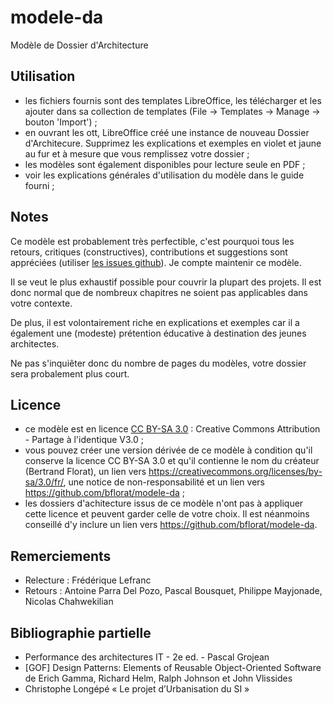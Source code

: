 ﻿# modele-da
Modèle de Dossier d'Architecture

## Utilisation 
* les fichiers fournis sont des templates LibreOffice, les télécharger et les ajouter dans sa collection de templates (File -> Templates -> Manage -> bouton 'Import') ;
* en ouvrant les ott, LibreOffice créé une instance de nouveau Dossier d'Architecure. Supprimez les explications et exemples en violet et jaune au fur et à mesure que vous remplissez votre dossier ;
* les modèles sont également disponibles pour lecture seule en PDF ;
* voir les explications générales d'utilisation du modèle dans le guide fourni ;

## Notes
Ce modèle est probablement très perfectible, c'est pourquoi tous les retours, critiques (constructives), contributions et suggestions sont appréciées (utiliser [les issues github](https://github.com/bflorat/modele-dap/issues)). Je compte maintenir ce modèle.

Il se veut le plus exhaustif possible pour couvrir la plupart des projets. Il est donc normal que de nombreux chapitres ne soient pas applicables dans votre contexte. 

De plus, il est volontairement riche en explications et exemples car il a également une (modeste) prétention éducative à destination des jeunes architectes. 

Ne pas s'inquiêter donc du nombre de pages du modèles, votre dossier sera probalement plus court.


## Licence
* ce modèle est en licence [CC BY-SA 3.0](https://creativecommons.org/licenses/by-sa/3.0/fr/) : Creative Commons Attribution - Partage à l'identique V3.0 ;
* vous pouvez créer une version dérivée de ce modèle à condition qu'il conserve la licence CC BY-SA 3.0 et qu'il contienne le nom du créateur (Bertrand Florat), un lien vers https://creativecommons.org/licenses/by-sa/3.0/fr/, une notice de non-responsabilité et un lien vers https://github.com/bflorat/modele-da ;
* les dossiers d'achitecture issus de ce modèle n'ont pas à appliquer cette licence et peuvent garder celle de votre choix. Il est néanmoins conseillé d'y inclure un lien vers https://github.com/bflorat/modele-da.

## Remerciements 
* Relecture : Frédérique Lefranc
* Retours : Antoine Parra Del Pozo, Pascal Bousquet, Philippe Mayjonade, Nicolas Chahwekilian

## Bibliographie partielle
* Performance des architectures IT - 2e ed. - Pascal Grojean
* [GOF] Design Patterns: Elements of Reusable Object-Oriented Software de Erich Gamma, Richard Helm, Ralph Johnson et John Vlissides
* Christophe Longépé « Le projet d’Urbanisation du SI »


